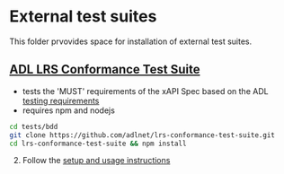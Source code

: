 # External test suites

This folder prvovides space for installation of external test suites.

## [ADL LRS Conformance Test Suite](https://github.com/adlnet/lrs-conformance-test-suite)

* tests the 'MUST' requirements of the xAPI Spec based on the ADL [testing requirements](https://github.com/adlnet/xapi-lrs-conformance-requirements)
* requires npm and nodejs

```bash
cd tests/bdd
git clone https://github.com/adlnet/lrs-conformance-test-suite.git
cd lrs-conformance-test-suite && npm install
```

2. Follow the [setup and usage instructions](https://github.com/adlnet/lrs-conformance-test-suite)
